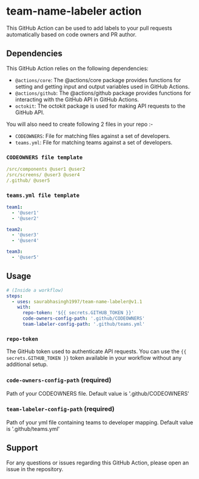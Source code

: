 # team-name-labeler action

This GitHub Action can be used to add labels to your pull requests automatically based on code owners and PR author.

## Dependencies

This GitHub Action relies on the following dependencies:

- `@actions/core`: The @actions/core package provides functions for setting and getting input and output variables used in GitHub Actions.
- `@actions/github`: The @actions/github package provides functions for interacting with the GitHub API in GitHub Actions.
- `octokit`: The octokit package is used for making API requests to the GitHub API.

You will also need to create following 2 files in your repo :-

- `CODEOWNERS`: File for matching files against a set of developers.
- `teams.yml`: File for matching teams against a set of developers.

### `CODEOWNERS file template`

```yaml
/src/components @user1 @user2
/src/screens/ @user3 @user4
/.github/ @user5
```

### `teams.yml file template`

```yaml
team1:
  - '@user1'
  - '@user2'

team2:
  - '@user3'
  - '@user4'

team3:
  - '@user5'
```

## Usage

```yaml
# (Inside a workflow)
steps:
  - uses: saurabhasingh1997/team-name-labeler@v1.1
    with:
      repo-token: '${{ secrets.GITHUB_TOKEN }}'
      code-owners-config-path: '.github/CODEOWNERS'
      team-labeler-config-path: '.github/teams.yml'
```

### `repo-token`

The GitHub token used to authenticate API requests. You can use the `{{ secrets.GITHUB_TOKEN }}` token available in your workflow without any additional setup.

### `code-owners-config-path` (required)

Path of your CODEOWNERS file. Default value is '.github/CODEOWNERS'

### `team-labeler-config-path` (required)

Path of your yml file containing teams to developer mapping. Default value is '.github/teams.yml'

## Support

For any questions or issues regarding this GitHub Action, please open an issue in the repository.
